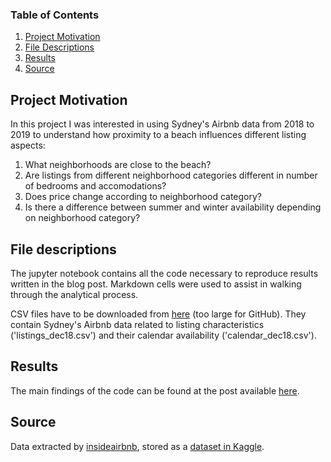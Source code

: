 
### Table of Contents

1. [Project Motivation](#motivation)
2. [File Descriptions](#files)
3. [Results](#results)
4. [Source](#source)

## Project Motivation<a name="motivation"></a>

In this project I was interested in using Sydney's Airbnb data from 2018 to 2019 to understand how proximity to a beach influences different listing aspects:

1. What neighborhoods are close to the beach?
2. Are listings from different neighborhood categories different in number of bedrooms and accomodations?
3. Does price change according to neighborhood category?
4. Is there a difference between summer and winter availability depending on neighborhood category?

## File descriptions <a name="files"></a>

The jupyter notebook contains all the code necessary to reproduce results written in the blog post. Markdown cells were used to assist in walking through the analytical process.

CSV files have to be downloaded from [here](https://www.kaggle.com/tylerx/sydney-airbnb-open-data) (too large for GitHub). They contain Sydney's Airbnb data related to listing characteristics ('listings_dec18.csv') and their calendar availability ('calendar_dec18.csv').

## Results<a name="results"></a>

The main findings of the code can be found at the post available [here](https://pietropollo.weebly.com/blog).

## Source<a name="source"></a>

Data extracted by [insideairbnb](http://insideairbnb.com/), stored as a [dataset in Kaggle](https://www.kaggle.com/tylerx/sydney-airbnb-open-data).
